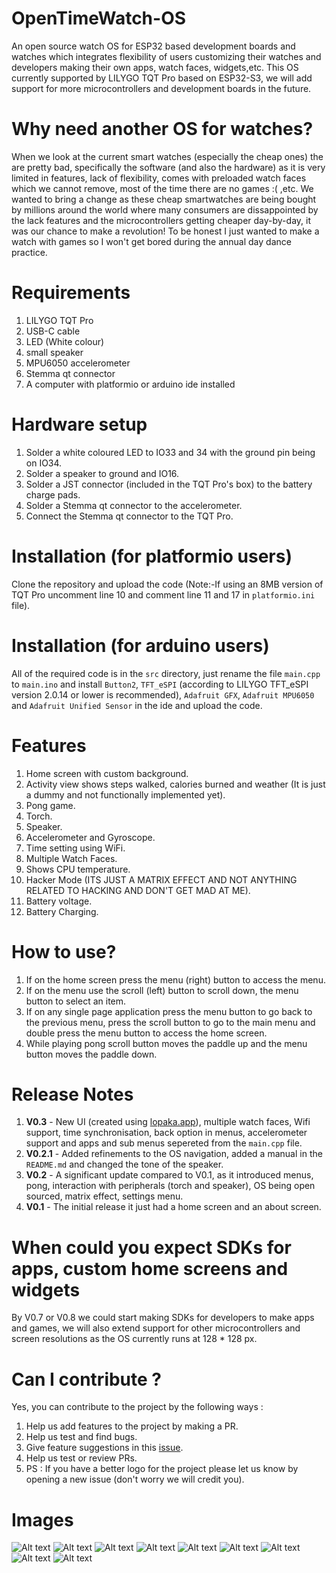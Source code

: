 # OpenTimeWatch-OS
An open source watch OS for ESP32 based development boards and watches which integrates flexibility of users customizing their watches and developers making their own apps, watch faces, widgets,etc. This OS currently supported by LILYGO TQT Pro based on ESP32-S3, we will add support for more microcontrollers and development boards in the future.

# Why need another OS for watches?
When we look at the current smart watches (especially the cheap ones) the are pretty bad, specifically the software (and also the hardware) as it is very limited in features, lack of flexibility, comes with preloaded watch faces which we cannot remove, most of the time there are no games :( ,etc. We wanted to bring a change as these cheap smartwatches are being bought by millions around the world where many consumers are dissappointed by the lack features and the microcontrollers getting cheaper day-by-day, it was our chance to make a revolution! To be honest I just wanted to make a watch with games so I won't get bored during the annual day dance practice.

# Requirements
1. LILYGO TQT Pro
2. USB-C cable
3. LED (White colour)
4. small speaker
5. MPU6050 accelerometer
6. Stemma qt connector
7. A computer with platformio or arduino ide installed

# Hardware setup
1. Solder a white coloured LED to IO33 and 34 with the ground pin being on IO34.
2. Solder a speaker to ground and IO16.
3. Solder a JST connector (included in the TQT Pro's box) to the battery charge pads.
4. Solder a Stemma qt connector to the accelerometer.
5. Connect the Stemma qt connector to the TQT Pro.

# Installation (for platformio users)
Clone the repository and upload the code (Note:-If using an 8MB version of TQT Pro uncomment line 10 and comment line 11 and 17 in ```platformio.ini``` file).

# Installation (for arduino users)
All of the required code is in the ```src``` directory, just rename the file ```main.cpp``` to ```main.ino``` and install ```Button2```, ```TFT_eSPI``` (according to LILYGO TFT_eSPI version 2.0.14 or lower is recommended), ```Adafruit GFX```, ```Adafruit MPU6050``` and ```Adafruit Unified Sensor``` in the ide and upload the code.

# Features
1. Home screen with custom background.
2. Activity view shows steps walked, calories burned and weather (It is just a dummy and not functionally implemented yet).
3. Pong game.
4. Torch.
5. Speaker.
6. Accelerometer and Gyroscope.
7. Time setting using WiFi.
8. Multiple Watch Faces.
9. Shows CPU temperature.
10. Hacker Mode (ITS JUST A MATRIX EFFECT AND NOT ANYTHING RELATED TO HACKING AND DON'T GET MAD AT ME).
11. Battery voltage.
12. Battery Charging.

# How to use?
1. If on the home screen press the menu (right) button to access the menu.
2. If on the menu use the scroll (left) button to scroll down, the menu button to select an item.
3. If on any single page application press the menu button to go back to the previous menu, press the scroll button to go to the main menu and double press the menu button to access the home screen.
4. While playing pong scroll button moves the paddle up and the menu button moves the paddle down.

# Release Notes
1. **V0.3** - New UI (created using [lopaka.app](https://lopaka.app/sandbox)), multiple watch faces, Wifi support, time synchronisation, back option in menus, accelerometer support and apps and sub menus sepereted from the ```main.cpp``` file.
2. **V0.2.1** - Added refinements to the OS navigation, added a manual in the ```README.md``` and changed the tone of the speaker.
3. **V0.2** - A significant update compared to V0.1, as it introduced menus, pong, interaction with peripherals (torch and speaker), OS being open sourced, matrix effect, settings menu. 
4. **V0.1** - The initial release it just had a home screen and an about screen.

# When could you expect SDKs for apps, custom home screens and widgets
By V0.7 or V0.8 we could start making SDKs for developers to make apps and games, we will also extend support for other microcontrollers and screen resolutions as the OS currently runs at 128 * 128 px.

# Can I contribute ?
Yes, you can contribute to the project by the following ways :
1. Help us add features to the project by making a PR.
2. Help us test and find bugs.
3. Give feature suggestions in this [issue](https://github.com/OpenTimeWatch-Project/OpenTimeWatch-OS/issues/1).
4. Help us test or review PRs.
5. PS : If you have a better logo for the project please let us know by opening a new issue (don't worry we will credit you).

# Images
![Alt text](images/IMG_20241119_201516.jpg)
![Alt text](images/IMG_20241119_201547.jpg)
![Alt text](images/IMG_20241119_201559.jpg)
![Alt text](images/IMG_20241119_201614.jpg)
![Alt text](images/IMG_20241119_201707.jpg)
![Alt text](images/IMG_20241119_201715.jpg)
![Alt text](images/IMG_20241119_201733.jpg)
![Alt text](images/IMG_20241119_201758.jpg)
![Alt text](images/IMG_20241119_202308.jpg)
